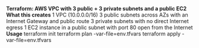 **Terraform: AWS VPC with 3 public + 3 private subnets and a public EC2**
**What this creates**
1 VPC (10.0.0.0/16)
3 public subnets across AZs with an Internet Gateway and public route
3 private subnets with no direct Internet egress
1 EC2 instance in a public subnet with port 80 open from the Internet
**Usage**
terraform init
terraform plan -var-file=env.tfvars
terraform apply -var-file=env.tfvars

